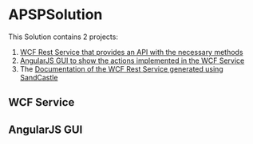 # APSPSolution

This Solution contains 2 projects:

1. <a href="https://github.com/fran9rodriguez/APSPSolution/tree/master/APSPService" target="_blank"> WCF Rest Service that provides an API with the necessary methods </a>
2. <a href="https://github.com/fran9rodriguez/APSPSolution/tree/master/APSPUI" target="_blank"> AngularJS GUI to show the actions implemented in the WCF Service </a>
3. The <a href="https://github.com/fran9rodriguez/APSPSolution/blob/master/Documentation/Help/Documentation.chm" target="blank"> Documentation of the WCF Rest Service generated using SandCastle </a>

## WCF Service


## AngularJS GUI
